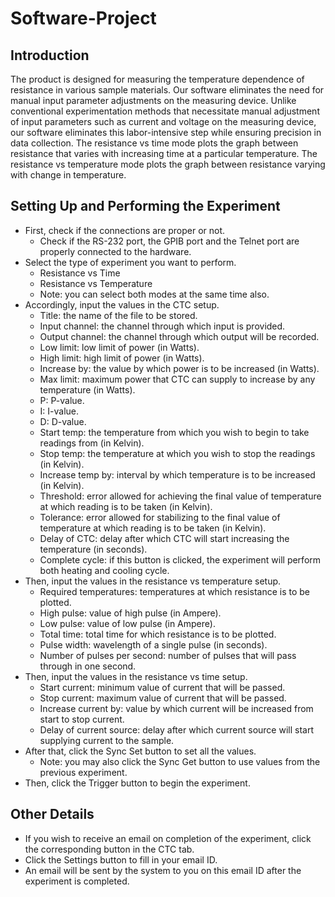 # Software-Project

## Introduction
The product is designed for measuring the temperature dependence of resistance in various sample materials.
Our software eliminates the need for manual input parameter adjustments on the measuring device.
Unlike conventional experimentation methods that necessitate manual adjustment of input parameters such as
current and voltage on the measuring device, our software eliminates this labor-intensive step while ensuring
precision in data collection. The resistance vs time mode plots the graph between resistance that varies 
with increasing time at a particular temperature. The resistance vs temperature mode plots the graph between resistance varying with
change in temperature.

## Setting Up and Performing the Experiment
- First, check if the connections are proper or not.
  - Check if the RS-232 port, the GPIB port and the Telnet port are properly connected to the hardware.
- Select the type of experiment you want to perform.
  - Resistance vs Time
  - Resistance vs Temperature
  - Note: you can select both modes at the same time also.
- Accordingly, input the values in the CTC setup.
  - Title: the name of the file to be stored.
  - Input channel: the channel through which input is provided.
  - Output channel: the channel through which output will be recorded.
  - Low limit: low limit of power (in Watts).
  - High limit: high limit of power (in Watts).
  - Increase by: the value by which power is to be increased (in Watts).
  - Max limit: maximum power that CTC can supply to increase by any temperature (in Watts).
  - P: P-value.
  - I: I-value.
  - D: D-value.
  - Start temp: the temperature from which you wish to begin to take readings from (in Kelvin).
  - Stop temp: the temperature at which you wish to stop the readings (in Kelvin).
  - Increase temp by: interval by which temperature is to be increased (in Kelvin).
  - Threshold: error allowed for achieving the final value of temperature at which reading is to be taken (in Kelvin).
  - Tolerance: error allowed for stabilizing to the final value of temperature at which reading is to be taken (in Kelvin).
  - Delay of CTC: delay after which CTC will start increasing the temperature (in seconds).
  - Complete cycle: if this button is clicked, the experiment will perform both heating and cooling cycle.
- Then, input the values in the resistance vs temperature setup.
  - Required temperatures: temperatures at which resistance is to be plotted.
  - High pulse: value of high pulse (in Ampere).
  - Low pulse: value of low pulse (in Ampere).
  - Total time: total time for which resistance is to be plotted.
  - Pulse width: wavelength of a single pulse (in seconds).
  - Number of pulses per second: number of pulses that will pass through in one second.
- Then, input the values in the resistance vs time setup.
  - Start current: minimum value of current that will be passed.
  - Stop current: maximum value of current that will be passed.
  - Increase current by: value by which current will be increased from start to stop current.
  - Delay of current source: delay after which current source will start supplying current to the sample.
- After that, click the Sync Set button to set all the values.
  - Note: you may also click the Sync Get button to use values from the previous experiment.
- Then, click the Trigger button to begin the experiment.

## Other Details
- If you wish to receive an email on completion of the experiment, click the corresponding button in the CTC tab.
- Click the Settings button to fill in your email ID.
- An email will be sent by the system to you on this email ID after the experiment is completed.
